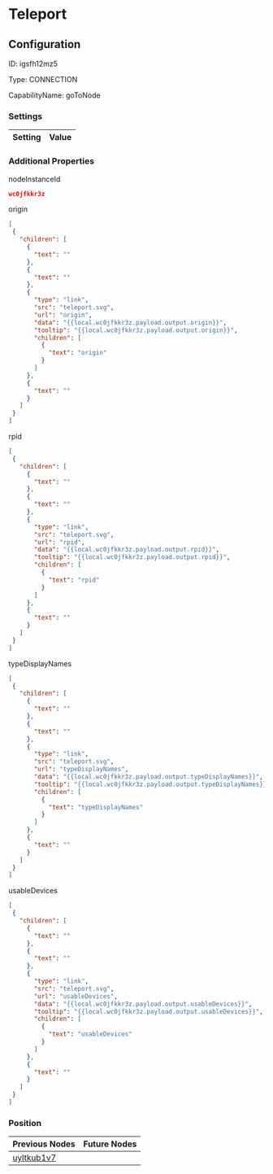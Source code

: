 # Teleport
## Configuration
ID:  igsfh12mz5

Type: CONNECTION 

CapabilityName: goToNode

### Settings
| Setting | Value  |
| :------------------------ | ---------------------------------------- |
 




### Additional Properties
nodeInstanceId
 ```json 
wc0jfkkr3z
```


origin
 ```json 
[
  {
    "children": [
      {
        "text": ""
      },
      {
        "text": ""
      },
      {
        "type": "link",
        "src": "teleport.svg",
        "url": "origin",
        "data": "{{local.wc0jfkkr3z.payload.output.origin}}",
        "tooltip": "{{local.wc0jfkkr3z.payload.output.origin}}",
        "children": [
          {
            "text": "origin"
          }
        ]
      },
      {
        "text": ""
      }
    ]
  }
]
```


rpid
 ```json 
[
  {
    "children": [
      {
        "text": ""
      },
      {
        "text": ""
      },
      {
        "type": "link",
        "src": "teleport.svg",
        "url": "rpid",
        "data": "{{local.wc0jfkkr3z.payload.output.rpid}}",
        "tooltip": "{{local.wc0jfkkr3z.payload.output.rpid}}",
        "children": [
          {
            "text": "rpid"
          }
        ]
      },
      {
        "text": ""
      }
    ]
  }
]
```


typeDisplayNames
 ```json 
[
  {
    "children": [
      {
        "text": ""
      },
      {
        "text": ""
      },
      {
        "type": "link",
        "src": "teleport.svg",
        "url": "typeDisplayNames",
        "data": "{{local.wc0jfkkr3z.payload.output.typeDisplayNames}}",
        "tooltip": "{{local.wc0jfkkr3z.payload.output.typeDisplayNames}}",
        "children": [
          {
            "text": "typeDisplayNames"
          }
        ]
      },
      {
        "text": ""
      }
    ]
  }
]
```


usableDevices
 ```json 
[
  {
    "children": [
      {
        "text": ""
      },
      {
        "text": ""
      },
      {
        "type": "link",
        "src": "teleport.svg",
        "url": "usableDevices",
        "data": "{{local.wc0jfkkr3z.payload.output.usableDevices}}",
        "tooltip": "{{local.wc0jfkkr3z.payload.output.usableDevices}}",
        "children": [
          {
            "text": "usableDevices"
          }
        ]
      },
      {
        "text": ""
      }
    ]
  }
]
```




### Position
| Previous Nodes | Future Nodes |
| :------------- | ------------ |
| [uyltkub1v7](./uyltkub1v7.md) |  |